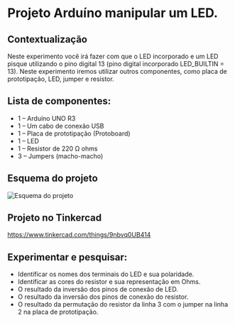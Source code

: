 # Projeto Arduíno manipular um LED.

## Contextualização

Neste experimento você irá fazer com que o LED incorporado e um LED pisque utilizando o pino digital 13 (pino digital incorporado LED_BUILTIN = 13). Neste experimento iremos utilizar outros componentes, como placa de prototipação, LED, jumper e resistor. 

## Lista de componentes:

- 1 – Arduíno UNO R3
- 1 – Um cabo de conexão USB
- 1 – Placa de prototipação (Protoboard)
- 1 – LED
- 1 – Resistor de 220 Ω ohms
- 3 – Jumpers (macho-macho)

## Esquema do projeto

![Esquema do projeto](esquema_projeto.jpg)

## Projeto no Tinkercad

https://www.tinkercad.com/things/9nbvq0UB414

## Experimentar e pesquisar:

- Identificar os nomes dos terminais do LED e sua polaridade.
- Identificar as cores do resistor e sua representação em Ohms.
- O resultado da inversão dos pinos de conexão de LED.
- O resultado da inversão dos pinos de conexão do resistor.
- O resultado da permutação do resistor da linha 3 com o jumper na linha 2 na placa de prototipação.
